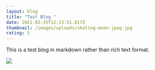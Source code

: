 ```yaml
---
layout: blog
title: "Test Blog "
date: 2021-02-25T12:13:51.617Z
thumbnail: /images/uploads/skating-moon-jpeg.jpg
rating: 5
---
```

This is a test blog in markdown rather than rich text format.

<img src="{{ thumbnail | url }}"/>